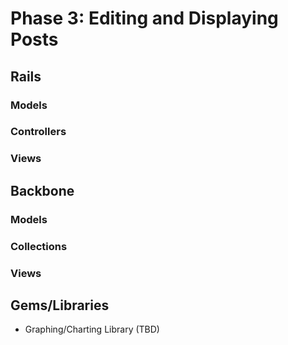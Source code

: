 <!-- TBD -->

# Phase 3: Editing and Displaying Posts

## Rails
### Models

### Controllers

### Views

## Backbone
### Models

### Collections

### Views

## Gems/Libraries
* Graphing/Charting Library (TBD)
